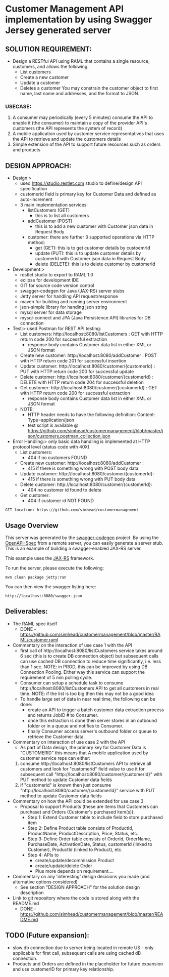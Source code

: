 # Customer Management API implementation by using Swagger Jersey generated server

## SOLUTION REQUIREMENT:
- Design a RESTful API using RAML that contains a single resource, customers, and allows the following:
	- List customers
	- Create a new customer
	- Update a customer
	- Deletes a customer
You may constrain the customer object to first name, last name and addresses, and the format to JSON.

### USECASE:
1. A consumer may periodically (every 5 minutes) consume the API to enable it (the consumer) to maintain a copy of the provider API's customers (the API represents the system of record)
2. A mobile application used by customer service representatives that uses the API to retrieve and update the customers details
3. Simple extension of the API to support future resources such as orders and products

## DESIGN APPROACH:
- Design:> 
	- used https://studio.restlet.com studio to define/design API specification
	- customerid field is primary key for Customer Data and defined as auto-increment
	- 3 main implementation services:
		- listCustomers (GET)
			- this is to list all customers
		- addCustomer (POST)
			- this is to add a new customer with Customer json data in Request Body
		- customer: there are further 3 supported operations via HTTP method:
			- get (GET): this is to get customer details by custoemrId
			- update (PUT): this is to update customer details by customerId with Customer json data in Request Body
			- delete (DELETE): this is to delete customer by customerId
- Development:> 
	- restlet studio to export to RAML 1.0
	- eclipse for development IDE
	- GIT for source code version control
	- swagger-codegen for Java (JAX-RS) server stubs
	- Jetty server for handling API request/response
	- maven for building and running server environment
	- json-simple library for handing json string
	- mysql server for data storage
	- mysql-connect and JPA (Java Persistence API) libraries for DB connection
- Test:> used Postman for REST API testing:
	- List customers: http://localhost:8080/listCustomers  :  GET with HTTP return code 200 for successful extraction
		- response body contains Customer data list in either XML or JSON format
	- Create new customer: http://localhost:8080/addCustomer  :  POST with HTTP return code 201 for successful insertion
	- Update customer: http://localhost:8080/customer/{customerId}  :  PUT with HTTP return code 200 for successful update
	- Delete customer: http://localhost:8080/customer/{customerId}  :  DELETE with HTTP return code 204 for successful deletion
	- Get customer: http://localhost:8080/customer/{customerId}  :  GET with HTTP return code 200 for successful extraction
		- response body contains Customer data list in either XML or JSON format
	- NOTE: 
		- HTTP header needs to have the following definition: Content-Type=application/json
		- test script is available @ https://github.com/simhead/customermanagement/blob/master/json/customers.postman_collection.json
- Error Handling:> only basic data handling is implemented at HTTP protocol level (status code with 40X)
	- List customers: 
		- 404 if no customers FOUND
	- Create new customer: http://localhost:8080/addCustomer :
		- 415 if there is something wrong with POST body data
	- Update customer: http://localhost:8080/customer/{customerId}:
		- 415 if there is something wrong with PUT body data 
	- Delete customer: http://localhost:8080/customer/{customerId}:
		- 404 no customer id found to delete
	- Get customer: 
		- 404 if customer id NOT FOUND

```
GIT location: https://github.com/simhead/customermanagement
```
## Usage Overview
This server was generated by the [swagger-codegen](https://github.com/swagger-api/swagger-codegen) project. By using the 
[OpenAPI-Spec](https://github.com/swagger-api/swagger-core/wiki) from a remote server, you can easily generate a server stub.  This
is an example of building a swagger-enabled JAX-RS server.

This example uses the [JAX-RS](https://jax-rs-spec.java.net/) framework.

To run the server, please execute the following:

```
mvn clean package jetty:run
```

You can then view the swagger listing here:

```
http://localhost:8080/swagger.json
```

## Deliverables:
- The RAML spec itself
	- DONE - https://github.com/simhead/customermanagement/blob/master/RAML/customer.raml
- Commentary on the interaction of use case 1 with the API
	- first call of http://localhost:8080/listCustomers service takes around 6 sec (this is to create DB connection object) but subsequent calls can use cached DB connection to reduce time significantly, i.e. less than 1 sec. NOTE: in PROD, this can be improved by using DB Connection Pooling. Either way this service can support the requirement of 5 min polling cycle.
	- Consumer can setup a schedule task to consume http://localhost:8080/listCustomers API to get all customers in real time. NOTE: if the list is too big then this may not be a good idea
	- To handle large set of data in near real time, the following can be done:
		- create an API to trigger a batch customer data extraction process and returns JobID # to Consumer.
		- once this extraction is done then server stores in an outbound folder or in a queue and notifies to Consumer.
		- finally Consumer access server's outbound folder or queue to retrieve the Customer data.
- Commentary on interaction of use case 2 with the API
	- As part of Data design, the primary key for Customer Data is "CUSTOMERID" this means that 
	A mobile application used by customer service reps can either:
	1. consume http://localhost:8080/listCustomers API to retrieve all customers and look for "customerid" field value to use it for subsequent call "http://localhost:8080/customer/{customerId}" with PUT method to update Customer data fields
	2. if "customerid" is known then just consume "http://localhost:8080/customer/{customerId}" service with PUT method to update Customer data fields
- Commentary on how the API could be extended for use case 3
	- Proposal to support Products (these are items that Customers can purchase) and Orders (Customer's purchased item(s)):
		- Step 1: Extend Customer table to include field to store purchased item
		- Step 2: Define Product table consists of ProductId, ProductName, ProductDescription, Price, Status, etc.
		- Step 3: Define Order table consists of OrderId, OrderName, PurchaseDate, ActivationDate, Status, customerId (linked to Customer), ProductId (linked to Product), etc.
		- Step 4: APIs to 
			- create/update/decommission Product
			- create/update/delete Order
			- Plus more depends on requirement....
- Commentary on any 'interesting' design decisions you made (and alternative options considered)
	- See section "DESIGN APPROACH" for the solution design description
- Link to git repository where the code is stored along with the README.md
	- DONE - https://github.com/simhead/customermanagement/blob/master/README.md

## TODO (Future expansion):
- slow db connection due to server being located in remote US - only applicable for first call, subsequent calls are using cached dB connection.	
- Products and Orders are defined in the placeholder for future expansion and use customerID for primary key relationship.
